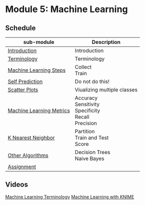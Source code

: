 # Module 5: Machine Learning  

## Schedule  

| sub-module|Description|
|---|---|
|[Introduction](https://bnorthan.github.io/inf-428-data-analytics-online/Module5/Introduction) |  Introduction |
|[Terminology](https://bnorthan.github.io/inf-428-data-analytics-online/Module5/Terminology) | Terminology |
|[Machine Learning Steps](https://bnorthan.github.io/inf-428-data-analytics-online/Module5/MachineLearningSteps) | Collect <br> Train <br> |
|[Self Prediction](https://bnorthan.github.io/inf-428-data-analytics-online/Module5/SelfPrediction) | Do not do this! |
|[Scatter Plots](https://bnorthan.github.io/inf-428-data-analytics-online/Module5/Scatterplots) | Viualizing multiple classes |
|[Machine Learning Metrics](https://bnorthan.github.io/inf-428-data-analytics-online/Module5/Metrics) | Accuracy <br> Sensitivity <br> Specificity <br> Recall <br> Precision  |
|[K Nearest Neighbor](https://bnorthan.github.io/inf-428-data-analytics-online/Module5/KNearest) | Partition <br> Train and Test <br> Score |
|[Other Algorithms](https://bnorthan.github.io/inf-428-data-analytics-online/Module5/OtherAlgorithms) | Decision Trees <br> Naive Bayes  |
|[Assignment](https://bnorthan.github.io/inf-428-data-analytics-online/Module5/Assignment) |   |

## Videos
[Machine Learning Terminology](https://www.youtube.com/watch?v=KjvKfRTH7Ac&t=2s)
[Machine Learning with KNIME](https://youtu.be/KdGyOyhZ40s)

